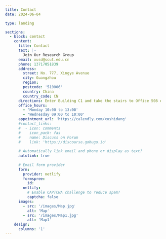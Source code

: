 ```yaml
---
title: Contact
date: 2024-06-04

type: landing

sections:
  - block: contact
    content:
      title: Contact
      text: |-
        Join Our Research Group
      email: xusd@scut.edu.cn
      phone: 13717051839
      address:
        street: No. 777, Xingye Avenue
        city: Guangzhou
        region: 
        postcode: '510006'
        country: China
        country_code: CN
      directions: Enter Building C1 and take the stairs to Office 508 on Floor 5
      office_hours:
        - 'Monday 10:00 to 13:00'
        - 'Wednesday 09:00 to 10:00'
      appointment_url: 'https://calendly.com/xushidang'
      #contact_links:
      #  - icon: comments
      #    icon_pack: fas
      #    name: Discuss on Forum
      #    link: 'https://discourse.gohugo.io'
    
      # Automatically link email and phone or display as text?
      autolink: true
    
      # Email form provider
      form:
        provider: netlify
        formspree:
          id:
        netlify:
          # Enable CAPTCHA challenge to reduce spam?
          captcha: false
      images:
        - src: '/images/Map.jpg'
          alt: 'Map'
        - src: '/images/Map1.jpg'
          alt: 'Map1'
    design:
      columns: '1'
---
```

